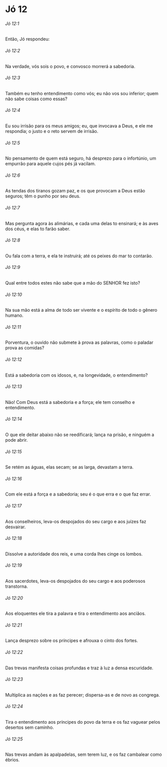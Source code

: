# Jó 12

###### Jó 12:1

Então, Jó respondeu:

###### Jó 12:2

Na verdade, vós sois o povo, e convosco morrerá a sabedoria.

###### Jó 12:3

Também eu tenho entendimento como vós; eu não vos sou inferior; quem não sabe coisas como essas?

###### Jó 12:4

Eu sou irrisão para os meus amigos; eu, que invocava a Deus, e ele me respondia; o justo e o reto servem de irrisão.

###### Jó 12:5

No pensamento de quem está seguro, há desprezo para o infortúnio, um empurrão para aquele cujos pés já vacilam.

###### Jó 12:6

As tendas dos tiranos gozam paz, e os que provocam a Deus estão seguros; têm o punho por seu deus.

###### Jó 12:7

Mas pergunta agora às alimárias, e cada uma delas to ensinará; e às aves dos céus, e elas to farão saber.

###### Jó 12:8

Ou fala com a terra, e ela te instruirá; até os peixes do mar to contarão.

###### Jó 12:9

Qual entre todos estes não sabe que a mão do SENHOR fez isto?

###### Jó 12:10

Na sua mão está a alma de todo ser vivente e o espírito de todo o gênero humano.

###### Jó 12:11

Porventura, o ouvido não submete à prova as palavras, como o paladar prova as comidas?

###### Jó 12:12

Está a sabedoria com os idosos, e, na longevidade, o entendimento?

###### Jó 12:13

Não! Com Deus está a sabedoria e a força; ele tem conselho e entendimento.

###### Jó 12:14

O que ele deitar abaixo não se reedificará; lança na prisão, e ninguém a pode abrir.

###### Jó 12:15

Se retém as águas, elas secam; se as larga, devastam a terra.

###### Jó 12:16

Com ele está a força e a sabedoria; seu é o que erra e o que faz errar.

###### Jó 12:17

Aos conselheiros, leva-os despojados do seu cargo e aos juízes faz desvairar.

###### Jó 12:18

Dissolve a autoridade dos reis, e uma corda lhes cinge os lombos.

###### Jó 12:19

Aos sacerdotes, leva-os despojados do seu cargo e aos poderosos transtorna.

###### Jó 12:20

Aos eloquentes ele tira a palavra e tira o entendimento aos anciãos.

###### Jó 12:21

Lança desprezo sobre os príncipes e afrouxa o cinto dos fortes.

###### Jó 12:22

Das trevas manifesta coisas profundas e traz à luz a densa escuridade.

###### Jó 12:23

Multiplica as nações e as faz perecer; dispersa-as e de novo as congrega.

###### Jó 12:24

Tira o entendimento aos príncipes do povo da terra e os faz vaguear pelos desertos sem caminho.

###### Jó 12:25

Nas trevas andam às apalpadelas, sem terem luz, e os faz cambalear como ébrios.

